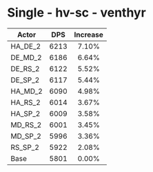 # Single - hv-sc - venthyr
| Actor | DPS | Increase |
|---|:---:|:---:|
|HA_DE_2|6213|7.10%|
|DE_MD_2|6186|6.64%|
|DE_RS_2|6122|5.52%|
|DE_SP_2|6117|5.44%|
|HA_MD_2|6090|4.98%|
|HA_RS_2|6014|3.67%|
|HA_SP_2|6009|3.58%|
|MD_RS_2|6001|3.45%|
|MD_SP_2|5996|3.36%|
|RS_SP_2|5922|2.08%|
|Base|5801|0.00%|
